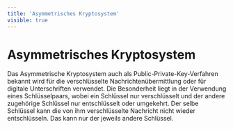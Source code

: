 ```yaml
---
title: 'Asymmetrisches Kryptosystem'
visible: true
---
```


# Asymmetrisches Kryptosystem

Das Asymmetrische Kryptosystem auch als Public-Private-Key-Verfahren bekannt wird für die verschlüsselte Nachrichtenübermittlung oder für digitale Unterschriften verwendet. Die Besonderheit liegt in der Verwendung eines Schlüsselpaars, wobei ein Schlüssel nur verschlüsselt und der andere zugehörige Schlüssel nur entschlüsselt oder umgekehrt. Der selbe Schlüssel kann die von ihm verschlüsselte Nachricht nicht wieder entschlüsseln. Das kann nur der jeweils andere Schlüssel. 